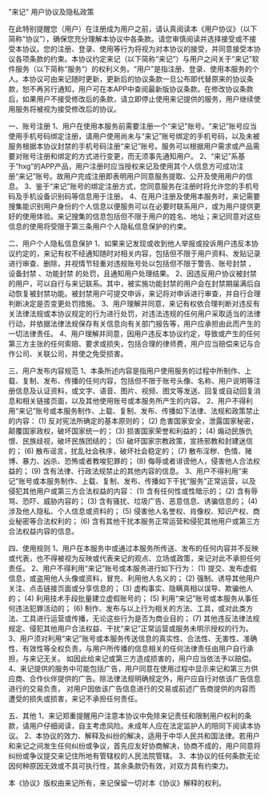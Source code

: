 
"来记" 用户协议及隐私政策

在此特别提醒您（用户）在注册成为用户之前，请认真阅读本《用户协议》（以下简称“协议”），确保您充分理解本协议中各条款。请您审慎阅读并选择接受或不接受本协议。您的注册、登录、使用等行为将视为对本协议的接受，并同意接受本协议各项条款的约束。本协议约定来记（以下简称“来记”）与用户之间关于“来记”软件服务（以下简称“服务“）的权利义务。“用户”是指注册、登录、使用本服务的个人。本协议可由来记随时更新，更新后的协议条款一旦公布即代替原来的协议条款，恕不再另行通知，用户可在本APP中查阅最新版协议条款。在修改协议条款后，如果用户不接受修改后的条款，请立即停止使用来记提供的服务，用户继续使用服务将被视为接受修改后的协议。

一、账号注册
1、用户在使用本服务前需要注册一个“来记”账号。“来记”账号应当使用手机号码绑定注册，请用户使用尚未与“来记”账号绑定的手机号码，以及未被服务根据本协议封禁的手机号码注册“来记”账号。服务可以根据用户需求或产品需要对账号注册和绑定的方式进行变更，而无须事先通知用户。
2、“来记”系基于“hxg“的APP产品，用户注册时应当授权来记及使用其个人信息方可成功注册“来记”账号。故用户完成注册即表明用户同意服务提取、公开及使用用户的信息。
3、鉴于“来记”账号的绑定注册方式，您同意服务在注册时将允许您的手机号码及手机设备识别码等信息用于注册。
4、在用户注册及使用本服务时，来记需要搜集能识别用户身份的个人信息以便服务可以在必要时联系用户，或为用户提供更好的使用体验。来记搜集的信息包括但不限于用户的姓名、地址；来记同意对这些信息的使用将受限于第三条用户个人隐私信息保护的约束。

二、用户个人隐私信息保护
1、如果来记发现或收到他人举报或投诉用户违反本协议约定的，来记有权不经通知随时对相关内容，包括但不限于用户资料、发贴记录进行审查、删除，并视情节轻重对违规账号处以包括但不限于警告、账号封禁 、设备封禁 、功能封禁 的处罚，且通知用户处理结果。
2、因违反用户协议被封禁的用户，可以自行与来记联系。其中，被实施功能封禁的用户会在封禁期届满后自动恢复被封禁功能。被封禁用户可提交申诉，来记将对申诉进行审查，并自行合理判断决定是否变更处罚措施。
3、用户理解并同意，来记有权依合理判断对违反有关法律法规或本协议规定的行为进行处罚，对违法违规的任何用户采取适当的法律行动，并依据法律法规保存有关信息向有关部门报告等，用户应承担由此而产生的一切法律责任。
4、用户理解并同意，因用户违反本协议约定，导致或产生的任何第三方主张的任何索赔、要求或损失，包括合理的律师费，用户应当赔偿来记与合作公司、关联公司，并使之免受损害。

三、用户发布内容规范
1、本条所述内容是指用户使用服务的过程中所制作、上载、复制、发布、传播的任何内容，包括但不限于账号头像、名称、用户说明等注册信息及认证资料，或文字、语音、图片、视频、图文等发送、回复或自动回复消息和相关链接页面，以及其他使用账号或本服务所产生的内容。
2、用户不得利用“来记”账号或本服务制作、上载、复制、发布、传播如下法律、法规和政策禁止的内容：
(1) 反对宪法所确定的基本原则的；
(2) 危害国家安全，泄露国家秘密，颠覆国家政权，破坏国家统一的；
(3) 损害国家荣誉和利益的；
(4) 煽动民族仇恨、民族歧视，破坏民族团结的；
(5) 破坏国家宗教政策，宣扬邪教和封建迷信的；
(6) 散布谣言，扰乱社会秩序，破坏社会稳定的；
(7) 散布淫秽、色情、赌博、暴力、凶杀、恐怖或者教唆犯罪的；
(8) 侮辱或者诽谤他人，侵害他人合法权益的；
(9) 含有法律、行政法规禁止的其他内容的信息。
3、用户不得利用“来记”账号或本服务制作、上载、复制、发布、传播如下干扰“服务”正常运营，以及侵犯其他用户或第三方合法权益的内容：
(1) 含有任何性或性暗示的；
(2) 含有辱骂、恐吓、威胁内容的；
(3) 含有骚扰、垃圾广告、恶意信息、诱骗信息的；
(4) 涉及他人隐私、个人信息或资料的；
(5) 侵害他人名誉权、肖像权、知识产权、商业秘密等合法权利的；
(6) 含有其他干扰本服务正常运营和侵犯其他用户或第三方合法权益内容的信息。

四、使用规则
1、用户在本服务中或通过本服务所传送、发布的任何内容并不反映或代表，也不得被视为反映或代表来记的观点、立场或政策，来记对此不承担任何责任。
2、用户不得利用“来记”账号或本服务进行如下行为：
(1) 提交、发布虚假信息，或盗用他人头像或资料，冒充、利用他人名义的；
(2) 强制、诱导其他用户关注、点击链接页面或分享信息的；
(3) 虚构事实、隐瞒真相以误导、欺骗他人的；
(4) 利用技术手段批量建立虚假账号的；
(5) 利用“来记”账号或本服务从事任何违法犯罪活动的；
(6) 制作、发布与以上行为相关的方法、工具，或对此类方法、工具进行运营或传播，无论这些行为是否为商业目的；
(7) 其他违反法律法规规定、侵犯其他用户合法权益、干扰“来记”正常运营或服务未明示授权的行为。
3、用户须对利用“来记”账号或本服务传送信息的真实性、合法性、无害性、准确性、有效性等全权负责，与用户所传播的信息相关的任何法律责任由用户自行承担，与来记无关。
如因此给来记或第三方造成损害的，用户应当依法予以赔偿。
4、来记提供的服务中可能包括广告，用户同意在使用过程中显示来记和第三方供应商、合作伙伴提供的广告。除法律法规明确规定外，用户应自行对依该广告信息进行的交易负责，
对用户因依该广告信息进行的交易或前述广告商提供的内容而遭受的损失或损害，来记不承担任何责任。

五、其他
1、来记郑重提醒用户注意本协议中免除来记责任和限制用户权利的条款，请用户仔细阅读，自主考虑风险。未成年人应在法定监护人的陪同下阅读本协议。
2、本协议的效力、解释及纠纷的解决，适用于中华人民共和国法律。若用户和来记之间发生任何纠纷或争议，首先应友好协商解决，协商不成的，用户同意将纠纷或争议提交来记住所地有管辖权的人民法院管辖。
3、本协议的任何条款无论因何种原因无效或不具可执行性，其余条款仍有效，对双方具有约束力。

本《协议》版权由来记所有，来记保留一切对本《协议》解释的权利。

